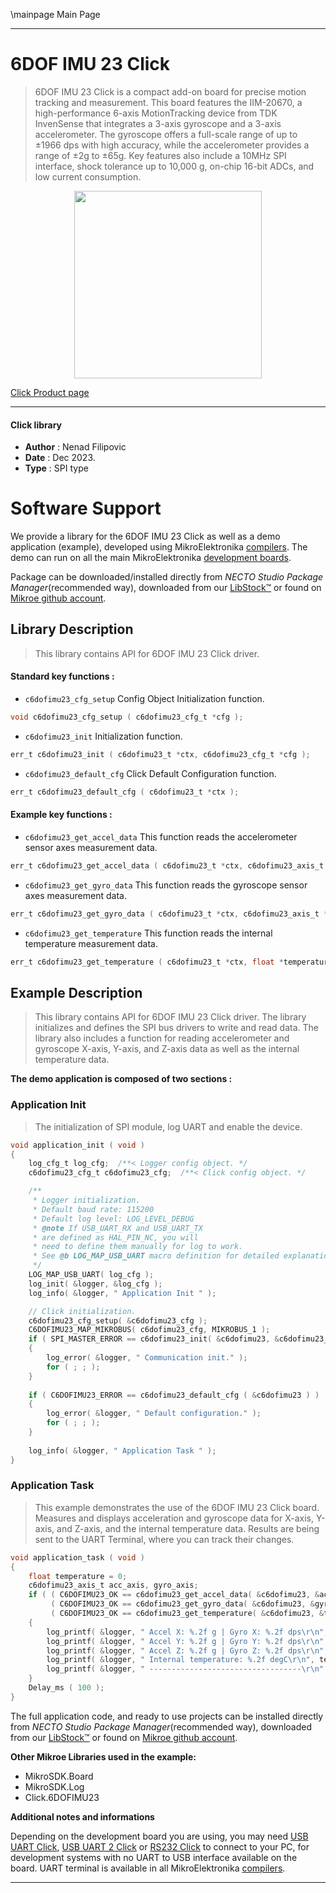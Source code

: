\mainpage Main Page

---
# 6DOF IMU 23 Click

> 6DOF IMU 23 Click is a compact add-on board for precise motion tracking and measurement. This board features the IIM-20670, a high-performance 6-axis MotionTracking device from TDK InvenSense that integrates a 3-axis gyroscope and a 3-axis accelerometer. The gyroscope offers a full-scale range of up to ±1966 dps with high accuracy, while the accelerometer provides a range of ±2g to ±65g. Key features also include a 10MHz SPI interface, shock tolerance up to 10,000 g, on-chip 16-bit ADCs, and low current consumption.

<p align="center">
  <img src="https://download.mikroe.com/images/click_for_ide/6dofimu23_click.png" height=300px>
</p>

[Click Product page](https://www.mikroe.com/6dof-imu-23-click)

---


#### Click library

- **Author**        : Nenad Filipovic
- **Date**          : Dec 2023.
- **Type**          : SPI type


# Software Support

We provide a library for the 6DOF IMU 23 Click
as well as a demo application (example), developed using MikroElektronika
[compilers](https://www.mikroe.com/necto-studio).
The demo can run on all the main MikroElektronika [development boards](https://www.mikroe.com/development-boards).

Package can be downloaded/installed directly from *NECTO Studio Package Manager*(recommended way), downloaded from our [LibStock&trade;](https://libstock.mikroe.com) or found on [Mikroe github account](https://github.com/MikroElektronika/mikrosdk_click_v2/tree/master/clicks).

## Library Description

> This library contains API for 6DOF IMU 23 Click driver.

#### Standard key functions :

- `c6dofimu23_cfg_setup` Config Object Initialization function.
```c
void c6dofimu23_cfg_setup ( c6dofimu23_cfg_t *cfg );
```

- `c6dofimu23_init` Initialization function.
```c
err_t c6dofimu23_init ( c6dofimu23_t *ctx, c6dofimu23_cfg_t *cfg );
```

- `c6dofimu23_default_cfg` Click Default Configuration function.
```c
err_t c6dofimu23_default_cfg ( c6dofimu23_t *ctx );
```

#### Example key functions :

- `c6dofimu23_get_accel_data` This function reads the accelerometer sensor axes measurement data.
```c
err_t c6dofimu23_get_accel_data ( c6dofimu23_t *ctx, c6dofimu23_axis_t *acc_axis );
```

- `c6dofimu23_get_gyro_data` This function reads the gyroscope sensor axes measurement data.
```c
err_t c6dofimu23_get_gyro_data ( c6dofimu23_t *ctx, c6dofimu23_axis_t *gyro_axis );
```

- `c6dofimu23_get_temperature` This function reads the internal temperature measurement data.
```c
err_t c6dofimu23_get_temperature ( c6dofimu23_t *ctx, float *temperature );
```

## Example Description

> This library contains API for 6DOF IMU 23 Click driver.
> The library initializes and defines the SPI bus drivers 
> to write and read data. The library also includes a function for reading 
> accelerometer and gyroscope X-axis, Y-axis, and Z-axis data as well as the internal temperature data.

**The demo application is composed of two sections :**

### Application Init

> The initialization of SPI module, log UART and enable the device.

```c
void application_init ( void )
{
    log_cfg_t log_cfg;  /**< Logger config object. */
    c6dofimu23_cfg_t c6dofimu23_cfg;  /**< Click config object. */

    /** 
     * Logger initialization.
     * Default baud rate: 115200
     * Default log level: LOG_LEVEL_DEBUG
     * @note If USB_UART_RX and USB_UART_TX 
     * are defined as HAL_PIN_NC, you will 
     * need to define them manually for log to work. 
     * See @b LOG_MAP_USB_UART macro definition for detailed explanation.
     */
    LOG_MAP_USB_UART( log_cfg );
    log_init( &logger, &log_cfg );
    log_info( &logger, " Application Init " );

    // Click initialization.
    c6dofimu23_cfg_setup( &c6dofimu23_cfg );
    C6DOFIMU23_MAP_MIKROBUS( c6dofimu23_cfg, MIKROBUS_1 );
    if ( SPI_MASTER_ERROR == c6dofimu23_init( &c6dofimu23, &c6dofimu23_cfg ) )
    {
        log_error( &logger, " Communication init." );
        for ( ; ; );
    }
    
    if ( C6DOFIMU23_ERROR == c6dofimu23_default_cfg ( &c6dofimu23 ) )
    {
        log_error( &logger, " Default configuration." );
        for ( ; ; );
    }
    
    log_info( &logger, " Application Task " );
}
```

### Application Task

> This example demonstrates the use of the 6DOF IMU 23 Click board.
> Measures and displays acceleration and gyroscope data for X-axis, Y-axis, and Z-axis, and the internal temperature data.
> Results are being sent to the UART Terminal, where you can track their changes.

```c
void application_task ( void )
{
    float temperature = 0;
    c6dofimu23_axis_t acc_axis, gyro_axis;
    if ( ( C6DOFIMU23_OK == c6dofimu23_get_accel_data( &c6dofimu23, &acc_axis ) ) &&
         ( C6DOFIMU23_OK == c6dofimu23_get_gyro_data( &c6dofimu23, &gyro_axis ) ) &&
         ( C6DOFIMU23_OK == c6dofimu23_get_temperature( &c6dofimu23, &temperature ) ) )
    {
        log_printf( &logger, " Accel X: %.2f g | Gyro X: %.2f dps\r\n", acc_axis.x, gyro_axis.x );
        log_printf( &logger, " Accel Y: %.2f g | Gyro Y: %.2f dps\r\n", acc_axis.y, gyro_axis.y );
        log_printf( &logger, " Accel Z: %.2f g | Gyro Z: %.2f dps\r\n", acc_axis.z, gyro_axis.z );
        log_printf( &logger, " Internal temperature: %.2f degC\r\n", temperature );
        log_printf( &logger, " ----------------------------------\r\n" );
    }
    Delay_ms ( 100 );
}
```

The full application code, and ready to use projects can be installed directly from *NECTO Studio Package Manager*(recommended way), downloaded from our [LibStock&trade;](https://libstock.mikroe.com) or found on [Mikroe github account](https://github.com/MikroElektronika/mikrosdk_click_v2/tree/master/clicks).

**Other Mikroe Libraries used in the example:**

- MikroSDK.Board
- MikroSDK.Log
- Click.6DOFIMU23

**Additional notes and informations**

Depending on the development board you are using, you may need
[USB UART Click](https://www.mikroe.com/usb-uart-click),
[USB UART 2 Click](https://www.mikroe.com/usb-uart-2-click) or
[RS232 Click](https://www.mikroe.com/rs232-click) to connect to your PC, for
development systems with no UART to USB interface available on the board. UART
terminal is available in all MikroElektronika
[compilers](https://shop.mikroe.com/compilers).

---
